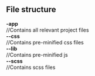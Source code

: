 <h2>File structure</h2>

<strong>-app</strong><br />
//Contains all relevant project files<br />
<strong>--css</strong><br />
//Contains pre-minified css files<br />
<strong>--lib</strong><br />
//Contains pre-minified js<br />
<strong>--scss</strong><br />
//Contains scss files